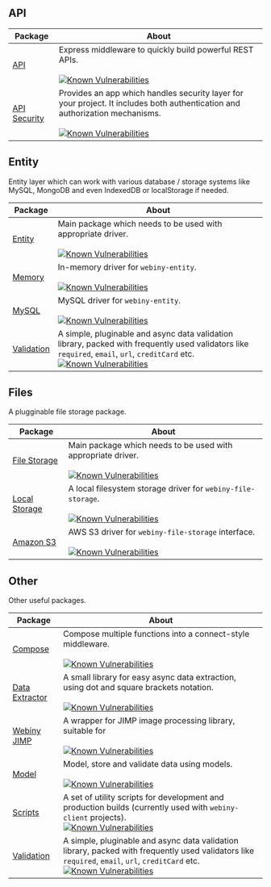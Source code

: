 ## API

| Package | About
| --- | --- |
[API](https://github.com/webiny/webiny-js/tree/master/packages-api/webiny-api) | Express middleware to quickly build powerful REST APIs. <br/><br/> [![Known Vulnerabilities](https://snyk.io/test/github/webiny/webiny-js/badge.svg?targetFile=packages-api%2Fwebiny-api%2Fpackage.json)](https://snyk.io/test/github/webiny/webiny-js?targetFile=packages-api%2Fwebiny-api%2Fpackage.json)
[API Security](https://github.com/webiny/webiny-js/tree/master/packages-api/webiny-api-security) | Provides an app which handles security layer for your project. It includes both authentication and authorization mechanisms. <br/><br/> [![Known Vulnerabilities](https://snyk.io/test/github/webiny/webiny-js/badge.svg?targetFile=packages-api%2Fwebiny-api-security%2Fpackage.json)](https://snyk.io/test/github/webiny/webiny-js?targetFile=packages-api%2Fwebiny-api-security%2Fpackage.json)

## Entity
Entity layer which can work with various database / storage systems like MySQL, MongoDB and even IndexedDB or localStorage if needed.

| Package | About
| --- | --- |
[Entity](https://github.com/webiny/webiny-js/tree/master/packages-utils/webiny-entity) | Main package which needs to be used with appropriate driver. <br/><br/> [![Known Vulnerabilities](https://snyk.io/test/github/webiny/webiny-js/badge.svg?targetFile=packages-utils%2Fwebiny-entity%2Fpackage.json)](https://snyk.io/test/github/webiny/webiny-js?targetFile=packages-utils%2Fwebiny-entity%2Fpackage.json)
[Memory](https://github.com/webiny/webiny-js/tree/master/packages-utils/webiny-entity-memory) | In-memory driver for `webiny-entity`. <br/><br/> [![Known Vulnerabilities](https://snyk.io/test/github/webiny/webiny-js/badge.svg?targetFile=packages-utils%2Fwebiny-entity-memory%2Fpackage.json)](https://snyk.io/test/github/webiny/webiny-js?targetFile=packages-utils%2Fwebiny-entity-memory%2Fpackage.json)
[MySQL](https://github.com/webiny/webiny-js/tree/master/packages-utils/webiny-entity-mysql) | MySQL driver for `webiny-entity`. <br/><br/> [![Known Vulnerabilities](https://snyk.io/test/github/webiny/webiny-js/badge.svg?targetFile=packages-utils%2Fwebiny-entity-mysql%2Fpackage.json)](https://snyk.io/test/github/webiny/webiny-js?targetFile=packages-utils%2Fwebiny-entity-mysql%2Fpackage.json)
[Validation](https://github.com/webiny/webiny-js/tree/master/packages-utils/webiny-validation)| A simple, pluginable and async data validation library, packed with frequently used validators like `required`, `email`, `url`, `creditCard` etc. <br/> [![Known Vulnerabilities](https://snyk.io/test/github/webiny/webiny-js/badge.svg?targetFile=packages-utils%2Fwebiny-validation%2Fpackage.json)](https://snyk.io/test/github/webiny/webiny-js?targetFile=packages-utils%2Fwebiny-validation%2Fpackage.json)

## Files
A plugginable file storage package.

| Package | About
| --- | --- |
[File Storage](https://github.com/webiny/webiny-js/tree/master/packages-utils/webiny-file-storage) | Main package which needs to be used with appropriate driver. <br/><br/> [![Known Vulnerabilities](https://snyk.io/test/github/webiny/webiny-js/badge.svg?targetFile=packages-utils%2Fwebiny-file-storage%2Fpackage.json)](https://snyk.io/test/github/webiny/webiny-js?targetFile=packages-utils%2Fwebiny-file-storage%2Fpackage.json)
[Local Storage](https://github.com/webiny/webiny-js/tree/master/packages-utils/webiny-file-storage-local) | A local filesystem storage driver for `webiny-file-storage`. <br/><br/> [![Known Vulnerabilities](https://snyk.io/test/github/webiny/webiny-js/badge.svg?targetFile=packages-utils%2Fwebiny-file-storage-local%2Fpackage.json)](https://snyk.io/test/github/webiny/webiny-js?targetFile=packages-utils%2Fwebiny-file-storage-local%2Fpackage.json)
[Amazon S3](https://github.com/webiny/webiny-js/tree/master/packages-utils/webiny-file-storage-s3) | AWS S3 driver for `webiny-file-storage` interface. <br/><br/> [![Known Vulnerabilities](https://snyk.io/test/github/webiny/webiny-js/badge.svg?targetFile=packages-utils%2Fwebiny-file-storage-s3%2Fpackage.json)](https://snyk.io/test/github/webiny/webiny-js?targetFile=packages-utils%2Fwebiny-file-storage-s3%2Fpackage.json)

## Other
Other useful packages.

| Package | About
| --- | --- |
[Compose](https://github.com/webiny/webiny-js/tree/master/packages-utils/webiny-cli) | Compose multiple functions into a connect-style middleware. <br/><br/> [![Known Vulnerabilities](https://snyk.io/test/github/webiny/webiny-js/badge.svg?targetFile=packages-utils%2Fwebiny-compose%2Fpackage.json)](https://snyk.io/test/github/webiny/webiny-js?targetFile=packages-utils%2Fwebiny-cli%2Fpackage.json)
[Data Extractor](https://github.com/webiny/webiny-js/tree/master/packages-utils/webiny-data-extractor) | A small library for easy async data extraction, using dot and square brackets notation. <br/><br/> [![Known Vulnerabilities](https://snyk.io/test/github/webiny/webiny-js/badge.svg?targetFile=packages-utils%2Fwebiny-data-extractor%2Fpackage.json)](https://snyk.io/test/github/webiny/webiny-js?targetFile=packages-utils%2Fwebiny-data-extractor%2Fpackage.json)
[Webiny JIMP](https://github.com/webiny/webiny-js/tree/master/packages-utils/webiny-model) | A wrapper for JIMP image processing library, suitable for <br/><br/> [![Known Vulnerabilities](https://snyk.io/test/github/webiny/webiny-js/badge.svg?targetFile=packages-utils%2Fwebiny-model%2Fpackage.json)](https://snyk.io/test/github/webiny/webiny-js?targetFile=packages-utils%2Fwebiny-model%2Fpackage.json)  
[Model](https://github.com/webiny/webiny-js/tree/master/packages-utils/webiny-model) | Model, store and validate data using models. <br/><br/> [![Known Vulnerabilities](https://snyk.io/test/github/webiny/webiny-js/badge.svg?targetFile=packages-utils%2Fwebiny-model%2Fpackage.json)](https://snyk.io/test/github/webiny/webiny-js?targetFile=packages-utils%2Fwebiny-model%2Fpackage.json) 
[Scripts](https://github.com/webiny/webiny-js/tree/master/packages-utils/webiny-scripts) | A set of utility scripts for development and production builds (currently used with `webiny-client` projects). <br/> [![Known Vulnerabilities](https://snyk.io/test/github/webiny/webiny-js/badge.svg?targetFile=packages-utils%2Fwebiny-scripts%2Fpackage.json)](https://snyk.io/test/github/webiny/webiny-js?targetFile=packages-utils%2Fwebiny-scripts%2Fpackage.json)
[Validation](https://github.com/webiny/webiny-js/tree/master/packages-utils/webiny-validation)| A simple, pluginable and async data validation library, packed with frequently used validators like `required`, `email`, `url`, `creditCard` etc. <br/> [![Known Vulnerabilities](https://snyk.io/test/github/webiny/webiny-js/badge.svg?targetFile=packages-utils%2Fwebiny-validation%2Fpackage.json)](https://snyk.io/test/github/webiny/webiny-js?targetFile=packages-utils%2Fwebiny-validation%2Fpackage.json)